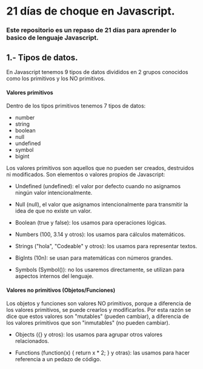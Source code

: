 # 21 días de choque en Javascript.
### Este repositorio es un repaso de 21 días para aprender lo basico de lenguaje Javascript.

## 1.- Tipos de datos.

En Javascript tenemos 9 tipos de datos divididos en 2 grupos conocidos como los primitivos y los NO primitivos.

#### Valores primitivos
Dentro de los tipos primitivos tenemos 7 tipos de datos:

- number 
- string
- boolean
- null
- undefined
- symbol
- bigint

Los valores primitivos son aquellos que no pueden ser creados, destruidos ni modificados. Son elementos o valores propios de Javascript:

* Undefined (undefined): el valor por defecto cuando no asignamos ningún valor intencionalmente.

* Null (null), el valor que asignamos intencionalmente para transmitir la idea de que no existe un valor.

* Boolean (true y false): los usamos para operaciones lógicas.

* Numbers (100, 3.14 y otros): los usamos para cálculos matemáticos.

* Strings ("hola", "Codeable" y otros): los usamos para representar textos.

* BigInts (10n): se usan para matemáticas con números grandes.

* Symbols (Symbol()): no los usaremos directamente, se utilizan para aspectos internos del lenguaje.

#### Valores no primitivos (Objetos/Funciones)

Los objetos y funciones son valores NO primitivos, porque a diferencia de los valores primitivos, se puede crearlos y modificarlos. Por esta razón se dice que estos valores son "mutables" (pueden cambiar), a diferencia de los valores primitivos que son "inmutables" (no pueden cambiar).

* Objects ({} y otros): los usamos para agrupar otros valores relacionados.

* Functions (function(x) { return x * 2; } y otras): las usamos para hacer referencia a un pedazo de código.